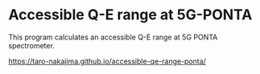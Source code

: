 # Accessible Q-E range at 5G-PONTA
This program calculates an accessible Q-E range at 5G PONTA spectrometer. 


https://taro-nakajima.github.io/accessible-qe-range-ponta/
